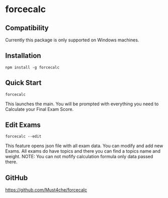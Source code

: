 # forcecalc

## Compatibility

Currently this package is only supported on Windows machines.

## Installation

```console
npm install -g forcecalc
```

## Quick Start

```console
forcecalc
```

This launches the main. You will be prompted with everything you need to Calculate your Final Exam Score.

## Edit Exams

```console
forcecalc --edit
```

This feature opens json file with all exam data. You can modify and add new Exams. All exams do have topics and there you can find a topics name and weight. NOTE: You can not mofify calculation formula only data passed there.

## GitHub

https://github.com/Must4che/forcecalc